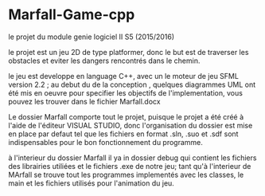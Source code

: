 # Marfall-Game-cpp

le projet du module genie logiciel II S5 (2015/2016)

le projet est un jeu 2D de type platformer, donc le but est de traverser les obstacles et eviter les dangers rencontrés dans le chemin.

le jeu est developpe en language C++, avec un le moteur de jeu SFML version 2.2 ;
au debut du de la conception , quelques diagrammes UML ont été mis en oeuvre pour specifier les objectifs de l'implementation, vous pouvez les trouver dans le fichier Marfall.docx

Le dossier Marfall comporte tout le projet, puisque le projet a été créé à l'aide de l'éditeur VISUAL STUDIO, donc l'organisation du dossier est mise en place par defaut tel que les fichiers en format .sln, .suo et .sdf sont indispensables pour le bon fonctionnement du programme.

à l'interieur du dossier Marfall il ya in dossier debug qui contient les fichiers des librairies utiliées et le fichiers .exe de notre jeu;
tant qu'à l'interieur de MArfall se trouve tout les programmes implementés avec les classes, le main et les fichiers utilisés pour l'animation du jeu. 
